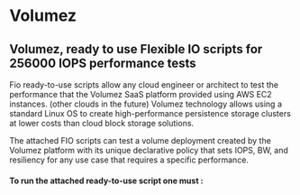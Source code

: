 # Volumez

## Volumez, ready to use Flexible IO scripts for 256000 IOPS performance tests

Fio ready-to-use scripts allow any cloud engineer or architect to test the performance that the Volumez SaaS platform provided using AWS EC2 instances. (other clouds in the future)
Volumez technology allows using a standard Linux OS to create high-performance persistence storage clusters at lower costs than cloud block storage solutions.

The attached FIO scripts can test a volume deployment created by the Volumez platform with its unique declarative policy that sets IOPS, BW, and resiliency for any use case that requires a specific performance.
#### To run the attached ready-to-use script one must :
